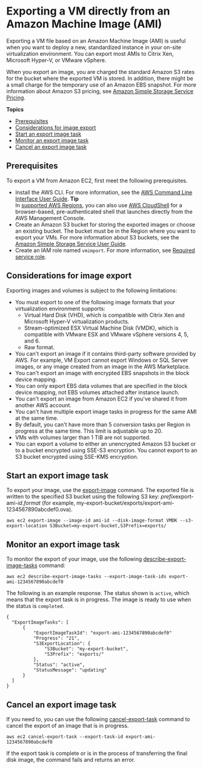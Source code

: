 # Exporting a VM directly from an Amazon Machine Image \(AMI\)<a name="vmexport_image"></a>

Exporting a VM file based on an Amazon Machine Image \(AMI\) is useful when you want to deploy a new, standardized instance in your on\-site virtualization environment\. You can export most AMIs to Citrix Xen, Microsoft Hyper\-V, or VMware vSphere\.

When you export an image, you are charged the standard Amazon S3 rates for the bucket where the exported VM is stored\. In addition, there might be a small charge for the temporary use of an Amazon EBS snapshot\. For more information about Amazon S3 pricing, see [Amazon Simple Storage Service Pricing](https://aws.amazon.com/s3/pricing/)\.

**Topics**
+ [Prerequisites](#prerequisites-image-export)
+ [Considerations for image export](#limits-image-export)
+ [Start an export image task](#start-image-export)
+ [Monitor an export image task](#monitor-image-export)
+ [Cancel an export image task](#cancel-image-export)

## Prerequisites<a name="prerequisites-image-export"></a>

To export a VM from Amazon EC2, first meet the following prerequisites\.
+ Install the AWS CLI\. For more information, see the [AWS Command Line Interface User Guide](https://docs.aws.amazon.com/cli/latest/userguide/)\.
**Tip**  
In [ supported AWS Regions](https://docs.aws.amazon.com/cloudshell/latest/userguide/supported-aws-regions.html), you can also use [AWS CloudShell](https://docs.aws.amazon.com/cloudshell/latest/userguide/welcome.html) for a browser\-based, pre\-authenticated shell that launches directly from the AWS Management Console\.
+ Create an Amazon S3 bucket for storing the exported images or choose an existing bucket\. The bucket must be in the Region where you want to export your VMs\. For more information about S3 buckets, see the [Amazon Simple Storage Service User Guide](https://docs.aws.amazon.com/AmazonS3/latest/user-guide/)\.
+ Create an IAM role named `vmimport`\. For more information, see [Required service role](vmie_prereqs.md#vmimport-role)\.

## Considerations for image export<a name="limits-image-export"></a>

Exporting images and volumes is subject to the following limitations:
+ You must export to one of the following image formats that your virtualization environment supports:
  + Virtual Hard Disk \(VHD\), which is compatible with Citrix Xen and Microsoft Hyper\-V virtualization products\.
  + Stream\-optimized ESX Virtual Machine Disk \(VMDK\), which is compatible with VMware ESX and VMware vSphere versions 4, 5, and 6\.
  + Raw format\.
+ You can't export an image if it contains third\-party software provided by AWS\. For example, VM Export cannot export Windows or SQL Server images, or any image created from an image in the AWS Marketplace\.
+ You can't export an image with encrypted EBS snapshots in the block device mapping\.
+ You can only export EBS data volumes that are specified in the block device mapping, not EBS volumes attached after instance launch\.
+ You can't export an image from Amazon EC2 if you've shared it from another AWS account\.
+ You can't have multiple export image tasks in progress for the same AMI at the same time\.
+ By default, you can't have more than 5 conversion tasks per Region in progress at the same time\. This limit is adjustable up to 20\.
+ VMs with volumes larger than 1 TiB are not supported\.
+ You can export a volume to either an unencrypted Amazon S3 bucket or to a bucket encrypted using SSE\-S3 encryption\. You cannot export to an S3 bucket encrypted using SSE\-KMS encryption\.

## Start an export image task<a name="start-image-export"></a>

To export your image, use the [export\-image](https://docs.aws.amazon.com/cli/latest/reference/ec2/export-image.html) command\. The exported file is written to the specified S3 bucket using the following S3 key: *prefix*export\-ami\-*id*\.*format* \(for example, my\-export\-bucket/exports/export\-ami\-1234567890abcdef0\.ova\)\.

```
aws ec2 export-image --image-id ami-id --disk-image-format VMDK --s3-export-location S3Bucket=my-export-bucket,S3Prefix=exports/
```

## Monitor an export image task<a name="monitor-image-export"></a>

To monitor the export of your image, use the following [describe\-export\-image\-tasks](https://docs.aws.amazon.com/cli/latest/reference/ec2/describe-export-image-tasks.html) command:

```
aws ec2 describe-export-image-tasks --export-image-task-ids export-ami-1234567890abcdef0
```

The following is an example response\. The status shown is `active`, which means that the export task is in progress\. The image is ready to use when the status is `completed`\.

```
{
  "ExportImageTasks": [
      {
          "ExportImageTaskId": "export-ami-1234567890abcdef0"
          "Progress": "21",
          "S3ExportLocation": {
              "S3Bucket": "my-export-bucket",
              "S3Prefix": "exports/"
          },
          "Status": "active",
          "StatusMessage": "updating"
      }
  ]
}
```

## Cancel an export image task<a name="cancel-image-export"></a>

If you need to, you can use the following [cancel\-export\-task](https://docs.aws.amazon.com/cli/latest/reference/ec2/cancel-export-task.html) command to cancel the export of an image that is in progress\.

```
aws ec2 cancel-export-task --export-task-id export-ami-1234567890abcdef0
```

If the export task is complete or is in the process of transferring the final disk image, the command fails and returns an error\.